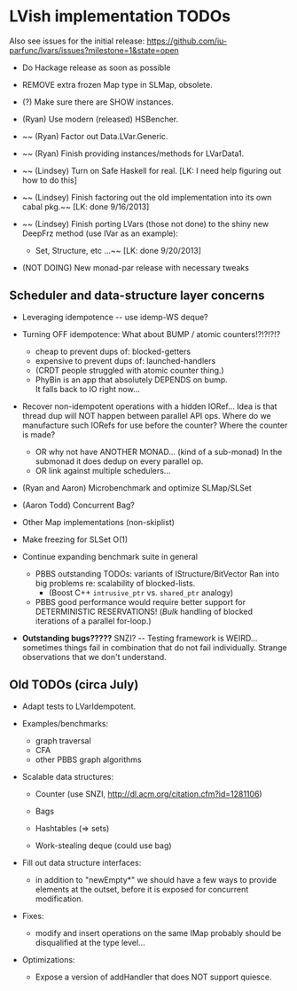 # LVish implementation TODOs

Also see issues for the initial release:
  https://github.com/iu-parfunc/lvars/issues?milestone=1&state=open

  * Do Hackage release as soon as possible

  * REMOVE extra frozen Map type in SLMap, obsolete.

  * (?) Make sure there are SHOW instances.  
  * (Ryan) Use modern (released) HSBencher.  
  
  * ~~  (Ryan) Factor out Data.LVar.Generic.
  * ~~  (Ryan) Finish providing instances/methods for LVarData1.
  * ~~   (Lindsey) Turn on Safe Haskell for real. [LK: I need help figuring out how to do this]
  * ~~ (Lindsey) Finish factoring out the old implementation into its own cabal pkg.~~ [LK: done 9/16/2013]
  * ~~ (Lindsey) Finish porting LVars (those not done) to the shiny new
    DeepFrz method (use IVar as an example):
      * Set, Structure, etc ...~~ [LK: done 9/20/2013]
  
  * (NOT DOING) New monad-par release with necessary tweaks 


## Scheduler and data-structure layer concerns
 
  * Leveraging idempotence -- use idemp-WS deque?

  * Turning OFF idempotence: What about BUMP / atomic counters!?!?!?!?
	  - cheap to prevent dups of: blocked-getters
	  - expensive to prevent dups of: launched-handlers
	  - (CRDT people struggled with atomic counter thing.)
	  - PhyBin is an app that absolutely DEPENDS on bump.  
		It falls back to IO right now...

  * Recover non-idempotent operations with a hidden IORef...
	Idea is that thread dup will NOT happen between parallel API ops.
	Where do we manufacture such IORefs for use before the counter?
	Where the counter is made? 
	  - OR why not have ANOTHER MONAD... (kind of a sub-monad)
		   In the submonad it does dedup on every parallel op.
	  - OR link against multiple schedulers... 

  * (Ryan and Aaron) Microbenchmark and optimize SLMap/SLSet

  * (Aaron Todd) Concurrent Bag?
  
  * Other Map implementations (non-skiplist)

  * Make freezing for SLSet O(1)

  * Continue expanding benchmark suite in general
	  - PBBS outstanding TODOs: variants of IStructure/BitVector
		Ran into big problems re: scalability of blocked-lists.  
		  - (Boost C++ `intrusive_ptr` vs. `shared_ptr` analogy)
	  - PBBS good performance would require better support 
		for DETERMINISTIC RESERVATIONS!  (*Bulk* handling of blocked 
		iterations of a parallel for-loop.)

  * __Outstanding bugs?????__  SNZI?
	-- Testing framework is WEIRD... sometimes things fail in combination
	   that do not fail individually.  Strange observations that we don't 
	   understand.

## Old TODOs (circa July)

  * Adapt tests to LVarIdempotent.

  * Examples/benchmarks:
	 - graph traversal
	 - CFA
	 - other PBBS graph algorithms

  * Scalable data structures:
	 - Counter (use SNZI, http://dl.acm.org/citation.cfm?id=1281106)
	 - Bags
	 - Hashtables (=> sets)

	 - Work-stealing deque (could use bag)

  * Fill out data structure interfaces:

	 * in addition to "newEmpty*" we should have a few ways to provide
	   elements at the outset, before it is exposed for concurrent
	   modification.

  * Fixes:

	 * modify and insert operations on the same IMap probably should be
	   disqualified at the type level...

  * Optimizations:

	 * Expose a version of addHandler that does NOT support quiesce.
